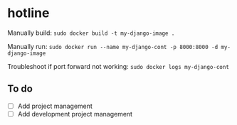 # hotline

Manually build: `sudo docker build -t my-django-image .`

Manually run: `sudo docker run --name my-django-cont -p 8000:8000 -d my-django-image`

Troubleshoot if port forward not working: `sudo docker logs my-django-cont`

## To do

- [ ] Add project management
- [ ] Add development project management